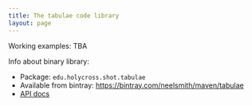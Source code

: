 ```yaml
---
title: The tabulae code library
layout: page
---
```



Working examples: TBA

Info about binary library:

-   Package: `edu.holycross.shot.tabulae`
-   Available from bintray: <https://bintray.com/neelsmith/maven/tabulae>
-   [API docs](../api/edu/holycross/shot/tabulae/index.html)

